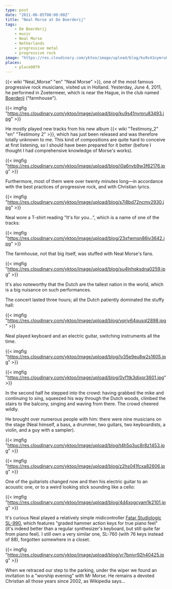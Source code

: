 ```yaml
---
type: post
date: "2011-06-05T00:00:00Z"
title: "Neal Morse at De Boerderij"
tags:
    - De Boerderij
    - music
    - Neal Morse
    - Netherlands
    - progressive metal
    - progressive rock
image: "https://res.cloudinary.com/yktoo/image/upload/blog/ku9s41nymru83493.jpg"
places:
    - place0079
---
```


{{< wiki "Neal_Morse" "en" "Neal Morse" >}}, one of the most famous progressive rock musicians, visited us in Holland. Yesterday, June 4, 2011, he performed in Zoetermeer, which is near the Hague, in the club named [Boerderij](http://www.cultuurpodiumboerderij.nl/) ("farmhouse").

{{< imgfig "https://res.cloudinary.com/yktoo/image/upload/blog/ku9s41nymru83493.jpg" >}}

<!--more-->

He mostly played new tracks from his new album {{< wiki "Testimony_2" "en" "Testimony 2" >}}, which has just been released and was therefore totally unknown to me. This kind of compositions are quite hard to conceive at first listening, so I should have been prepared for it better (before I thought I had comprehensive knowledge of Morse's works).

{{< imgfig "https://res.cloudinary.com/yktoo/image/upload/blog/i0a6nvb9w3f62176.jpg" >}}

Furthermore, most of them were over twenty minutes long—in accordance with the best practices of progressive rock, and with Christian lyrics.

{{< imgfig "https://res.cloudinary.com/yktoo/image/upload/blog/s7i8bd72ncmv2930.jpg" >}}

Neal wore a T-shirt reading "It's for you…", which is a name of one of the tracks:

{{< imgfig "https://res.cloudinary.com/yktoo/image/upload/blog/23xfwmsn86iv3642.jpg" >}}

The farmhouse, not that big itself, was stuffed with Neal Morse's fans.

{{< imgfig "https://res.cloudinary.com/yktoo/image/upload/blog/su4lnhqksdna0259.jpg" >}}

It's also noteworthy that the Dutch are the tallest nation in the world, which is a big nuisance on such performances.

The concert lasted three hours; all the Dutch patiently dominated the stuffy hall:

{{< imgfig "https://res.cloudinary.com/yktoo/image/upload/blog/vqrjy64qusql2898.jpg" >}}

Neal played keyboard and an electric guitar, switching instruments all the time.

{{< imgfig "https://res.cloudinary.com/yktoo/image/upload/blog/lv35e9eu8w2s1605.jpg" >}}

{{< imgfig "https://res.cloudinary.com/yktoo/image/upload/blog/0vf1tk3djxpr3601.jpg" >}}

In the second half he stepped into the crowd: having grabbed the mike and continuing to sing, squeezed his way through the Dutch woods, climbed the stairs to the balcony, singing and waving from there. The crowd cheered wildly.

He brought over numerous people with him: there were nine musicians on the stage (Neal himself, a bass, a drummer, two guitars, two keyboardists, a violin, and a guy with a sampler).

{{< imgfig "https://res.cloudinary.com/yktoo/image/upload/blog/t4h5q3uc8r8z1453.jpg" >}}

{{< imgfig "https://res.cloudinary.com/yktoo/image/upload/blog/z2hs041fcxa82606.jpg" >}}

One of the guitarists changed now and then his electric guitar to an acoustic one, or to a weird looking stick sounding like a cello:

{{< imgfig "https://res.cloudinary.com/yktoo/image/upload/blog/4d4xogcyam1k2101.jpg" >}}

It's curious Neal played a relatively simple midicontroller [Fatar Studiologic SL-990](http://www.fatar.com/studiologic/pages/SL_990PRO.htm), which features "graded hammer action keys for true piano feel" (it's indeed better than a regular synthesizer's keyboard, but still quite far from piano feel). I still own a very similar one, SL-760 (with 76 keys instead of 88), forgotten somewhere in a closet.

{{< imgfig "https://res.cloudinary.com/yktoo/image/upload/blog/yr7bniyr92h40425.jpg" >}}

When we retraced our step to the parking, under the wiper we found an invitation to a "worship evening" with Mr Morse. He remains a devoted Christian all those years since 2002, as Wikipedia says…
